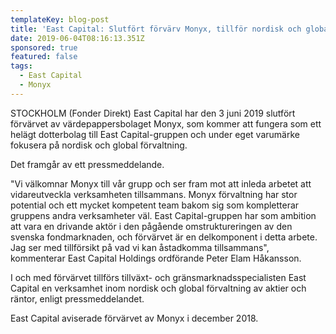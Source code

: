 ```yaml
---
templateKey: blog-post
title: 'East Capital: Slutfört förvärv Monyx, tillför nordisk och global förvaltning'
date: 2019-06-04T08:16:13.351Z
sponsored: true
featured: false
tags:
  - East Capital
  - Monyx
---
```

STOCKHOLM (Fonder Direkt) East Capital har den 3 juni 2019 slutfört förvärvet av värdepappersbolaget Monyx, som kommer att fungera som ett helägt dotterbolag till East Capital-gruppen och under eget varumärke fokusera på nordisk och global förvaltning.



Det framgår av ett pressmeddelande.



"Vi välkomnar Monyx till vår grupp och ser fram mot att inleda arbetet att vidareutveckla verksamheten tillsammans. Monyx förvaltning har stor potential och ett mycket kompetent team bakom sig som kompletterar gruppens andra verksamheter väl. East Capital-gruppen har som ambition att vara en drivande aktör i den pågående omstruktureringen av den svenska fondmarknaden, och förvärvet är en delkomponent i detta arbete. Jag ser med tillförsikt på vad vi kan åstadkomma tillsammans", kommenterar East Capital Holdings ordförande Peter Elam Håkansson.



I och med förvärvet tillförs tillväxt- och gränsmarknadsspecialisten East Capital en verksamhet inom nordisk och global förvaltning av aktier och räntor, enligt pressmeddelandet.



East Capital aviserade förvärvet av Monyx i december 2018.

